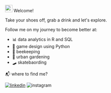 <img src="https://emoji.gg/assets/emoji/2772-akkowoah.gif" width="24px" alt="sup"> Welcome!

Take your shoes off, grab a drink and let's explore. 

Follow me on my journey to become better at:
- 📊 data analytics in R and SQL
- 👾 game design using Python
- 🐝 beekeeping 
- 🌱 urban gardening
- 🛹 skatebaording


📬 where to find me?


[![linkedin](https://img.shields.io/static/v1?style=flat-square&logo=linkedin&label=&message=linkedin&color=5b5b5b&)](https://www.linkedin.com/in/william-chime/)
![instagram](https://img.shields.io/static/v1?style=flat-square&logo=instagram&label=&message=@hermitbill&color=5b5b5b)


<!---
hermitbill/hermitbill is a ✨ special ✨ repository because its `README.md` (this file) appears on your GitHub profile.
You can click the Preview link to take a look at your changes.
--->
